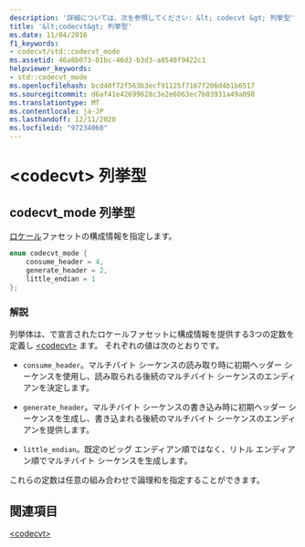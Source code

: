 ```yaml
---
description: '詳細については、次を参照してください: &lt; codecvt &gt; 列挙型'
title: '&lt;codecvt&gt; 列挙型'
ms.date: 11/04/2016
f1_keywords:
- codecvt/std::codecvt_mode
ms.assetid: 46a8b073-01bc-46d3-b3d3-a8540f9422c1
helpviewer_keywords:
- std::codecvt_mode
ms.openlocfilehash: bcd40f72f563b3ecf91125f7167f206d4b1b6517
ms.sourcegitcommit: d6af41e42699628c3e2e6063ec7b03931a49a098
ms.translationtype: MT
ms.contentlocale: ja-JP
ms.lasthandoff: 12/11/2020
ms.locfileid: "97234060"
---
```

# <a name="ltcodecvtgt-enums"></a>&lt;codecvt&gt; 列挙型

## <a name="codecvt_mode-enumeration"></a><a name="codecvt_mode"></a> codecvt_mode 列挙型

[ロケール](../standard-library/locale-class.md)ファセットの構成情報を指定します。

```cpp
enum codecvt_mode {
    consume_header = 4,
    generate_header = 2,
    little_endian = 1
};
```

### <a name="remarks"></a>解説

列挙体は、で宣言されたロケールファセットに構成情報を提供する3つの定数を定義し [\<codecvt>](../standard-library/codecvt.md) ます。 それぞれの値は次のとおりです。

- `consume_header`。マルチバイト シーケンスの読み取り時に初期ヘッダー シーケンスを使用し、読み取られる後続のマルチバイト シーケンスのエンディアンを決定します。

- `generate_header`。マルチバイト シーケンスの書き込み時に初期ヘッダー シーケンスを生成し、書き込まれる後続のマルチバイト シーケンスのエンディアンを提供します。

- `little_endian`。既定のビッグ エンディアン順ではなく、リトル エンディアン順でマルチバイト シーケンスを生成します。

これらの定数は任意の組み合わせで論理和を指定することができます。

## <a name="see-also"></a>関連項目

[\<codecvt>](../standard-library/codecvt.md)
